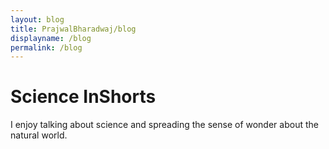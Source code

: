 ```yaml
---
layout: blog 
title: PrajwalBharadwaj/blog
displayname: /blog
permalink: /blog
---
```


# Science InShorts

I enjoy talking about science and spreading the sense of wonder about the natural world.
